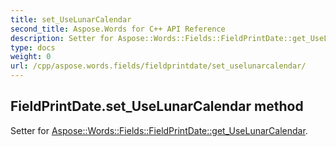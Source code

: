 ```yaml
---
title: set_UseLunarCalendar
second_title: Aspose.Words for C++ API Reference
description: Setter for Aspose::Words::Fields::FieldPrintDate::get_UseLunarCalendar. 
type: docs
weight: 0
url: /cpp/aspose.words.fields/fieldprintdate/set_uselunarcalendar/
---
```

## FieldPrintDate.set_UseLunarCalendar method


Setter for [Aspose::Words::Fields::FieldPrintDate::get_UseLunarCalendar](./get_uselunarcalendar/).

